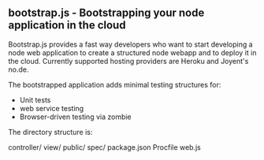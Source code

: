 bootstrap.js - Bootstrapping your node application in the cloud
----------------------------------------------------------------------------
Bootstrap.js provides a fast way developers who want to start developing a node web application to create a structured node webapp
and to deploy it in the cloud. Currently supported hosting providers are Heroku and Joyent's no.de. 

The bootstrapped application adds minimal testing structures for:
- Unit tests
- web service testing
- Browser-driven testing via zombie

The directory structure is:

controller/
view/
public/
spec/
package.json
Procfile
web.js